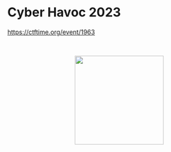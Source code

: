 # Cyber Havoc 2023
https://ctftime.org/event/1963

<br>
<p align="center">
  <a href="https://ctftime.org/event/1963" target="_blank">
    <img src="https://ctftime.org/media/cache/84/82/84822fe878efbbc1b8b9078a480016b2.png" width="200">
  </a>
</p>

